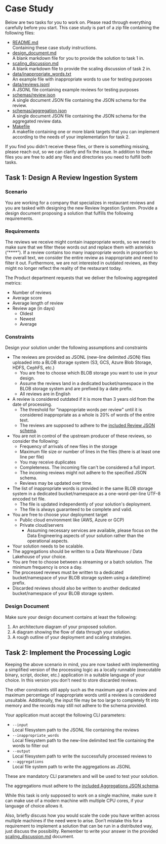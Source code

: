 # Case Study

Below are two tasks for you to work on. Please read through everything carefully before you start.
This case study is part of a zip file containing the following files: 

* [README.md](README.md)<br>
  Containing these case study instructions.
* [design_document.md](design_document.md)<br>
  A blank markdown file for you to provide the solution to task 1 in.
* [scaling_discussion.md](scaling_discussion.md)<br>
  A blank markdown file to provide the scaling discussion of task 2 in.
* [data/inappropriate_words.txt](data/inappropriate_words.txt)<br>
  An example file with inappropriate words to use for testing purposes
* [data/reviews.jsonl](data/reviews.jsonl)<br>
  A JSONL file containing example reviews for testing purposes
* [schemas/review.json](schemas/review.json)<br>
  A single document JSON file containing the JSON schema for the review.
* [schemas/aggregation.json](schemas/aggregation.json)<br>
  A single document JSON file containing the JSON schema for the aggregated review data.
* [Makefile](Makefile)<br>
  A makefile containing one or more blank targets that you can implement according to the needs of your implementation for task 2.

If you find you didn't receive these files, or there is something missing, please reach out, so we can clarify and fix the issue.
In addition to these files you are free to add any files and directories you need to fulfill both tasks.

## Task 1: Design A Review Ingestion System

### Scenario

You are working for a company that specializes in restaurant reviews and you are tasked with designing the new Review Ingestion System. Provide a design document proposing a solution that fulfills the following requirements.

### Requirements

The reviews we receive might contain inappropriate words, so we need to make sure that we filter these words out and replace them with asterisks (“****”). If a review contains too many inappropriate words in proportion to the overall text, we consider the entire review as inappropriate and need to filter it out. Furthermore, we are not interested in outdated reviews, as they might no longer reflect the reality of the restaurant today.

The Product department requests that we deliver the following aggregated metrics:

* Number of reviews
* Average score
* Average length of review
* Review age (in days)
  * Oldest
  * Newest
  * Average

### Constraints

Design your solution under the following assumptions and constraints

* The reviews are provided as JSONL (new-line delimited JSON) files uploaded into a BLOB storage system (S3, GCS, Azure Blob Storage, HDFS, CephFS, etc.)
  * You are free to choose which BLOB storage you want to use in your design.
  * Assume the reviews land in a dedicated bucket/namespace in the BLOB storage system and are prefixed by a date prefix.
  * All reviews are in English
* A review is considered outdated if it is more than 3 years old from the date of processing.
  * The threshold for "inappropriate words per review" until it is considered inappropriate as a whole is 20% of words of the entire text.
  * The reviews are supposed to adhere to the [included Review JSON schema](schemas/review.json).
* You are not in control of the upstream producer of these reviews, so consider the following:
  * Frequency of arrivals of new files in the storage
  * Maximum file size or number of lines in the files (there is at least one line per file)
  * You may receive duplicates
  * Completeness. The incoming file can't be considered a full import.
  * The incoming reviews might not adhere to the specified JSON schema.
  * Reviews may be updated over time.
* The list of inappropriate words is provided in the same BLOB storage system in a dedicated bucket/namespace as a one-word-per-line UTF-8 encoded txt file.
  * The file is updated independently of your solution's deployment.
  * The file is always guaranteed to be complete and valid.
* You are free to choose your deployment target
  * Public cloud environment like (AWS, Azure or GCP)
  * Private cloud/servers
    * Assuming necessary services are available, please focus on the Data Engineering aspects of your solution rather than the operational aspects.
* Your solution needs to be scalable.
* The aggregations should be written to a Data Warehouse / Data Lakehouse of your choice.
* You are free to choose between a streaming or a batch solution. The minimum frequency is once a day.
* The processed reviews must be written to a dedicated bucket/namespace of your BLOB storage system using a date(time) prefix.
* Discarded reviews should also be written to another dedicated bucket/namespace of your BLOB storage system.

### Design Document

Make sure your design document contains at least the following:

1. An architecture diagram of your proposed solution.
2. A diagram showing the flow of data through your solution.
3. A rough outline of your deployment and scaling strategies.

## Task 2: Implement the Processing Logic

Keeping the above scenario in mind, you are now tasked with implementing a simplified version of the processing logic as a locally runnable (executable binary, script, docker, etc.) application in a suitable language of your choice. In this version you don’t need to store discarded reviews.

The other constraints still apply such as the maximum age of a review and maximum percentage of inappropriate words until a reviews is considered unsuitable.
Additionally, the input file may be too large to completely fit into memory and the records may still not adhere to the schema provided.

Your application must accept the following CLI parameters:

* `--input`<br>
    Local filesystem path to the JSONL file containing the reviews
* `--inappropriate_words`<br>
    Local filesystem path to the new-line delimited text file containing the words to filter out
* `--output`<br>
    Local filesystem path to write the successfully processed reviews to
* `--aggregations`<br>
    Local file system path to write the aggregations as JSONL

These are mandatory CLI parameters and will be used to test your solution.

The aggregations must adhere to the [included Aggregations JSON schema](schemas/aggregation.json).

While this task is only supposed to work on a single machine, make sure it can make use of a modern machine with multiple CPU cores, if your language of choice allows it.

Also, briefly discuss how you would scale the code you have written across multiple machines if the need were to arise. Don’t mistake this for a requirement to implement a solution that can be run in a distributed way, just discuss the possibility.
Remember to write your answer in the provided [scaling_discussion.md](scaling_discussion.md) document.